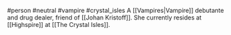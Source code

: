 #person #neutral #vampire #crystal_isles 
A [[Vampires|Vampire]] debutante and drug dealer, friend of [[Johan Kristoff]].  She currently resides at [[Highspire]] at [[The Crystal Isles]].